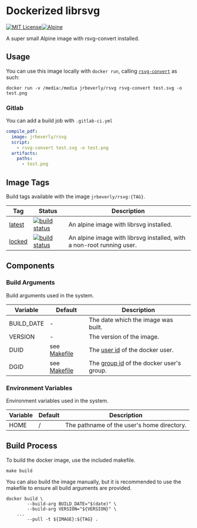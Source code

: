 # Dockerized librsvg
[![MIT License][license-badge]][license][![Alpine][alpine-badge]][alpine]

A super small Alpine image with rsvg-convert installed.

## Usage

You can use this image locally with `docker run`, calling [`rsvg-convert`](http://manpages.ubuntu.com/manpages/zesty/man1/rsvg-convert.1.html) as such:

```console
docker run -v /media:/media jrbeverly/rsvg rsvg-convert test.svg -o test.png
```

### Gitlab
You can add a build job with `.gitlab-ci.yml`

```yaml
compile_pdf:
  image: jrbeverly/rsvg
  script:
    - rsvg-convert test.svg -o test.png
  artifacts:
    paths:
      - test.png
```

## Image Tags

Build tags available with the image `jrbeverly/rsvg:{TAG}`.

| Tag | Status | Description |
| --- | ------ | ----------- |
| [latest](/../tree/latest) | [![build status](/../badges/latest/build.svg)](/../commits/latest) | An alpine image with librsvg installed. |
| [locked](/../tree/locked) | [![build status](/../badges/locked/build.svg)](/../commits/locked) | An alpine image with librsvg installed, with a non-root running user. |

## Components
### Build Arguments

Build arguments used in the system.

| Variable | Default | Description |
| -------- | ------- |------------ |
| BUILD_DATE | - | The date which the image was built. |
| VERSION | - | The version of the image. |
| DUID | see [Makefile](Makefile.image.variable) | The [user id](http://www.linfo.org/uid.html) of the docker user. |
| DGID | see [Makefile](Makefile.image.variable) | The [group id](http://www.linfo.org/uid.html) of the docker user's group. |

### Environment Variables

Environment variables used in the system.

| Variable | Default | Description |
| -------- | ------- |------------ |
| HOME | / | The pathname of the user's home directory. |

## Build Process

To build the docker image, use the included makefile.

```
make build
```

You can also build the image manually, but it is recommended to use the makefile to ensure all build arguments are provided.

```
docker build \
		--build-arg BUILD_DATE="$(date)" \
		--build-arg VERSION="${VERSION}" \
    ...
		--pull -t ${IMAGE}:${TAG} .
```

[license-badge]: https://img.shields.io/badge/license-MIT-blue.svg?maxAge=2592000
[license]: /../blob/master/LICENSE
[alpine-badge]: https://img.shields.io/badge/alpine-3.5-green.svg?maxAge=2592000
[alpine]: https://alpinelinux.org/posts/Alpine-3.5.0-released.html